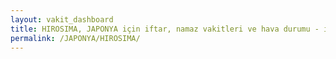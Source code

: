 ```yaml
---
layout: vakit_dashboard
title: HIROSIMA, JAPONYA için iftar, namaz vakitleri ve hava durumu - ilçe/eyalet seç
permalink: /JAPONYA/HIROSIMA/
---
```


<script type="text/javascript">
  var GLOBAL_COUNTRY = 'JAPONYA';
  var GLOBAL_CITY = 'HIROSIMA';
  var GLOBAL_STATE = '';
  var lat = 72;
  var lon = 21;
</script>
